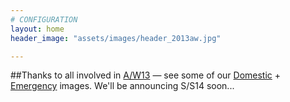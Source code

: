 ```yaml
---
# CONFIGURATION
layout: home
header_image: "assets/images/header_2013aw.jpg"

---
```

##Thanks to all involved in [A/W13](/current/2013-autumnwinter) — see some of our [Domestic](/galleries/2013-domestic) + [Emergency](/galleries/2013-emergency) images. We'll be announcing S/S14 soon...
